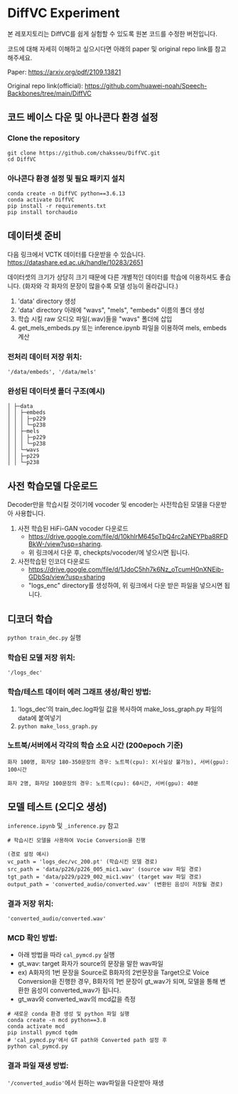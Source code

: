 # DiffVC Experiment

본 레포지토리는 DiffVC를 쉽게 실험할 수 있도록 원본 코드를 수정한 버전입니다.

코드에 대해 자세히 이해하고 싶으시다면 아래의 paper 및 original repo link를 참고해주세요.

Paper: https://arxiv.org/pdf/2109.13821

Original repo link(official): https://github.com/huawei-noah/Speech-Backbones/tree/main/DiffVC


## 코드 베이스 다운 및 아나콘다 환경 설정

### Clone the repository

```
git clone https://github.com/chaksseu/DiffVC.git
cd DiffVC
```

### 아나콘다 환경 설정 및 필요 패키지 설치

```
conda create -n DiffVC python==3.6.13
conda activate DiffVC
pip install -r requirements.txt
pip install torchaudio
```


## 데이터셋 준비

다음 링크에서 VCTK 데이터를 다운받을 수 있습니다.
https://datashare.ed.ac.uk/handle/10283/2651

데이터셋의 크기가 상당히 크기 때문에 다른 개별적인 데이터를 학습에 이용하셔도 좋습니다. 
(화자와 각 화자의 문장이 많을수록 모델 성능이 올라갑니다.)

1. 'data' directory 생성 
2. 'data' directory 아래에 "wavs", "mels", "embeds" 이름의 폴더 생성
3. 학습 시킬 raw 오디오 파일(.wav)들을 "wavs" 폴더에 삽입
4. get_mels_embeds.py 또는 inference.ipynb 파일을 이용하여 mels, embeds 계산


### 전처리 데이터 저장 위치: 
`'/data/embeds', '/data/mels'`


### 완성된 데이터셋 폴더 구조(예시)
```
│ ├─data
│ │ ├─embeds
│ │ │ ├─p229
│ │ │ └─p238
│ │ ├─mels
│ │ │ ├─p229
│ │ │ └─p238
│ │ └─wavs
│ │ ├─p229
│ │ └─p238
```

## 사전 학습모델 다운로드

Decoder만을 학습시킬 것이기에 vocoder 및 encoder는 사전학습된 모델을 다운받아 사용합니다.

1. 사전 학습된 HiFi-GAN vocoder 다운로드
   - https://drive.google.com/file/d/10khlrM645pTbQ4rc2aNEYPba8RFDBkW-/view?usp=sharing.
   - 위 링크에서 다운 후, checkpts/vocoder/에 넣으시면 됩니다.
2. 사전학습된 인코더 다운로드
   - https://drive.google.com/file/d/1JdoC5hh7k6Nz_oTcumH0nXNEib-GDbSq/view?usp=sharing
   - "logs_enc" directory를 생성하여, 위 링크에서 다운 받은 파일을 넣으시면 됩니다.


## 디코더 학습

`python train_dec.py` 실행

### 학습된 모델 저장 위치: 
`'/logs_dec'`

### 학습/테스트 데이터 에러 그래프 생성/확인 방법: 

1. 'logs_dec'의 train_dec.log파일 값을 복사하여 make_loss_graph.py 파일의 data에 붙여넣기
2. `python make_loss_graph.py`



### 노트북/서버에서 각각의 학습 소요 시간 (200epoch 기준)

```
화자 100명, 화자당 180-350문장의 경우: 노트븍(cpu): X(사실상 불가능), 서버(gpu): 100시간

화자 2명, 화자당 100문장의 경우: 노트븍(cpu): 60시간, 서버(gpu): 40분
```

## 모델 테스트 (오디오 생성)

`inference.ipynb` 및 `_inference.py` 참고
```
# 학습시킨 모델을 사용하여 Vocie Conversion을 진행

(경로 설정 예시)
vc_path = 'logs_dec/vc_200.pt' (학습시킨 모델 경로)
src_path = 'data/p226/p226_005_mic1.wav' (source wav 파일 경로)
tgt_path = 'data/p229/p229_002_mic1.wav' (target wav 파일 경로)
output_path = 'converted_audio/converted.wav' (변환된 음성이 저장될 경로)
```

### 결과 저장 위치: 
`'converted_audio/converted.wav'`

### MCD 확인 방법: 
- 아래 방법을 따라 `cal_pymcd.py` 실행
- gt_wav: target 화자가 source의 문장을 말한 wav파일
- ex) A화자의 1번 문장을 Source로 B화자의 2번문장을 Target으로 Voice Conversion을 진행한 경우, B화자의 1번 문장이 gt_wav가 되며, 모델을 통해 변환한 음성이 converted_wav가 됩니다.
- gt_wav와 converted_wav의 mcd값을 측정
```
# 새로운 conda 환경 생성 및 python 파일 실행
conda create -n mcd python==3.8
conda activate mcd
pip install pymcd tqdm
# 'cal_pymcd.py'에서 GT path와 Converted path 설정 후
python cal_pymcd.py
```

### 결과 파일 재생 방법: 
`'/converted_audio'`에서 원하는 wav파일을 다운받아 재생